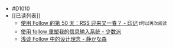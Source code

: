 - #D1010
- [[已读列表]]
	- [使用 Follow 的第 50 天：RSS 迎来又一春？ - 印记](https://yinji.org/5317.html) `❗可以再次阅读`
	- [使用 follow 重塑我的信息输入系统 - 少数派](https://sspai.com/post/91283)
	- [浅谈 Follow 中的设计理念 - 静かな森](https://innei.in/posts/design/design-concepts-in-follow-app)